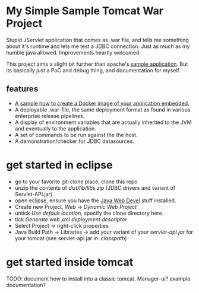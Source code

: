# My Simple Sample Tomcat War Project

Stupid JServlet application that comes as .war file, and tells me something about it's runtime and lets me test a JDBC connection. Just as much as my humble java allowed. Improvements heartly welcomed.

This project aims a slight bit further than apache's [sample application](https://tomcat.apache.org/tomcat-7.0-doc/appdev/sample/). But its basically just a PoC and debug thing, and documentation for myself.

## features
- [A sample how to create a Docker image of your application embedded.](dist/Docker/README.md)
- A deployable .war-file, the same deployment format as found in various enterprise release pipelines.
- A display of environment variables that are actually inherited to the JVM and eventually to the application.
- A set of commands to be run against the the host. 
- A demonstration/checker for JDBC datasources.

# get started in eclipse
- go to your favorite git-clone place, clone this repo
- unzip the contents of _dist/lib/libs.zip_ (JDBC drivers and variant of Servlet-API.jar)
- open eclipse, ensure you have the [Java Web Devel](README.eclipse.md) stuff installed.
- Create new Project, _Web_ -> _Dynamic Web Project_
- untick _Use default location_, specify the clone directory here.
- tick _Generate web.xml deployment descriptor_
- Select Project -> right-click properties
- Java Build Path ->  Libraries -> add your variant of your _servlet-api.jar_ for your tomcat (see servlet-api.jar in  _.classpath_)

# get started inside tomcat
TODO: document how to install into a classic tomcat. Manager-ui? example documentation?
